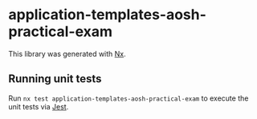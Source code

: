 # application-templates-aosh-practical-exam

This library was generated with [Nx](https://nx.dev).

## Running unit tests

Run `nx test application-templates-aosh-practical-exam` to execute the unit tests via [Jest](https://jestjs.io).
